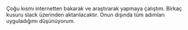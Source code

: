 Çoğu kısmı internetten bakarak ve araştırarak yapmaya çalıştım. Birkaç kusuru slack üzerinden aktarılacaktır. Onun dışında tüm adımları uyguladığımı düşünüyorum.
